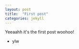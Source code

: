 ```yaml
---
layout: post
title:  "First post"
categories: jekyll
---
```


Yeeaahh it's the first post woohoo!

- ylw